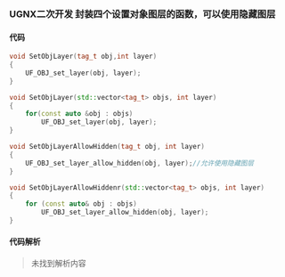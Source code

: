 ### UGNX二次开发 封装四个设置对象图层的函数，可以使用隐藏图层

#### 代码

```cpp
void SetObjLayer(tag_t obj,int layer)
{
	UF_OBJ_set_layer(obj, layer);
}

void SetObjLayer(std::vector<tag_t> objs, int layer)
{
	for(const auto &obj : objs)
		UF_OBJ_set_layer(obj, layer);
}

void SetObjLayerAllowHidden(tag_t obj, int layer)
{
	UF_OBJ_set_layer_allow_hidden(obj, layer);//允许使用隐藏图层
}

void SetObjLayerAllowHiddenr(std::vector<tag_t> objs, int layer)
{
	for (const auto& obj : objs)
		UF_OBJ_set_layer_allow_hidden(obj, layer);
}

```

#### 代码解析
> 未找到解析内容

